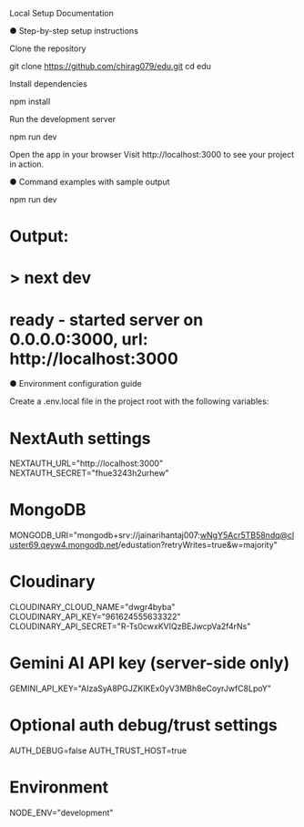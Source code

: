 Local Setup Documentation

● Step-by-step setup instructions

Clone the repository

git clone https://github.com/chirag079/edu.git
cd edu


Install dependencies

npm install


Run the development server

npm run dev


Open the app in your browser
Visit http://localhost:3000
 to see your project in action.

● Command examples with sample output

npm run dev
# Output:
# > next dev
# 
# ready - started server on 0.0.0.0:3000, url: http://localhost:3000


● Environment configuration guide

Create a .env.local file in the project root with the following variables:

# NextAuth settings
NEXTAUTH_URL="http://localhost:3000"
NEXTAUTH_SECRET="fhue3243h2urhew"

# MongoDB
MONGODB_URI="mongodb+srv://jainarihantaj007:wNgY5Acr5TB58ndq@cluster69.qeyw4.mongodb.net/edustation?retryWrites=true&w=majority"

# Cloudinary
CLOUDINARY_CLOUD_NAME="dwgr4byba"
CLOUDINARY_API_KEY="961624555633322"
CLOUDINARY_API_SECRET="R-Ts0cwxKVIQzBEJwcpVa2f4rNs"

# Gemini AI API key (server-side only)
GEMINI_API_KEY="AIzaSyA8PGJZKIKEx0yV3MBh8eCoyrJwfC8LpoY"

# Optional auth debug/trust settings
AUTH_DEBUG=false
AUTH_TRUST_HOST=true

# Environment
NODE_ENV="development"

